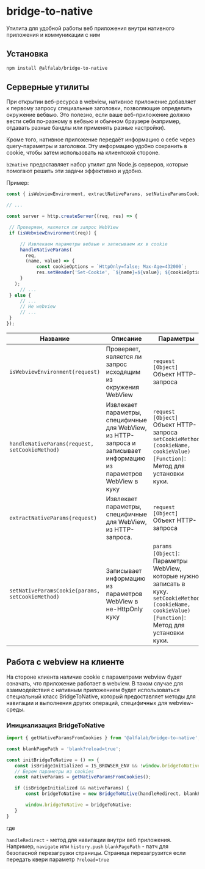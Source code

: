 # bridge-to-native

Утилита для удобной работы веб приложения внутри нативного приложения и коммуникации с ним

## Установка

```bash
npm install @alfalab/bridge-to-native
```

## Серверные утилиты

При открытии веб-ресурса в webview, нативное приложение добавляет к первому запросу специальные заголовки, позволяющие определить окружение вебвью. Это полезно, если ваше веб-приложение должно вести себя по-разному в вебвью и обычном браузере (например, отдавать разные бандлы или применять разные настройки).

Кроме того, нативное приложение передаёт информацию о себе через query-параметры и заголовки. Эту информацию удобно сохранить в cookie, чтобы затем использовать на клиентской стороне.

`b2native` предоставляет набор утилит для Node.js серверов, которые помогают решить эти задачи эффективно и удобно.


Пример:

 ```js
const { isWebviewEnvironment, extractNativeParams, setNativeParamsCookie } = require('@alfalab/bridge-to-native');

// ...

const server = http.createServer((req, res) => {

  // Проверяем, является ли запрос WebView
  if (isWebviewEnvironment(req)) {

      // Извлекаем параметры вебвью и записываем их в cookie
      handleNativeParams(
        req,
        (name, value) => {
            const cookieOptions = `HttpOnly=false; Max-Age=432000`;
            res.setHeader('Set-Cookie', `${name}=${value}; ${cookieOptions}; Path=/`);
      }
    );
      // ...
  } else {
      // ...
      // Не webview
      // ...
  }
});
```


| Название | Описание                                                                                                                      | Параметры  | Результат                                                                                                                     |
|----------|-------------------------------------------------------------------------------------------------------------------------------|---------------------------------------------------------------------------------------------------------------------------------------------------------|-------------------------------------------------------------------------------------------------------------------------------|
| `isWebviewEnvironment(request)` | Проверяет, является ли запрос исходящим из окружения WebView                                                                  | `request [Object]` Объект HTTP-запроса                                                                                                                  | `true` или `false`                                                                                                            |
| `handleNativeParams(request, setCookieMethod)` | Извлекает параметры, специфичные для WebView, из HTTP-запроса и записывает информацию из параметров WebView в куку | `request [Object]` Объект HTTP-запроса       `setCookieMethod (cookieName, cookieValue) [Function]`: Метод для установки куки. | Объект с извлеченными параметрами WebView (`theme`,  `appVersion`, `iosAppId`, `title`,`originalWebviewParams`, `nextPageId`) |
| `extractNativeParams(request)`                  | Извлекает параметры, специфичные для WebView, из HTTP-запроса.                                                                | `request [Object]` Объект HTTP-запроса                                                                                                                  | Объект с извлеченными параметрами WebView (`theme`,  `appVersion`, `iosAppId`, `title`,`originalWebviewParams`, `nextPageId`) |
| `setNativeParamsCookie(params, setCookieMethod)` | Записывает информацию из параметров WebView в не-HttpOnly куку                                                                | `params [Object]`: Параметры WebView, которые нужно записать в куку.  `setCookieMethod (cookieName, cookieValue) [Function]`: Метод для установки куки. | `void`                                                                                                                        |


## Работа с webview  на клиенте

На стороне клиента наличие cookie с параметрами webview будет означать, что приложение работает в webview. В таком случае для взаимодействия с нативным приложением будет использоваться специальный класс BridgeToNative, который предоставляет методы для навигации и выполнения других операций, специфичных для webview-среды.

### Инициализация BridgeToNative

 ```js
import { getNativeParamsFromCookies } from '@alfalab/bridge-to-native';

const blankPagePath = 'blank?reload=true';

const initBridgeToNative = () => {
    const isBridgeInitialized = IS_BROWSER_ENV && !window.bridgeToNative;
    // Берем параметры из cookies
    const nativeParams = getNativeParamsFromCookies();

    if (isBridgeInitialized && nativeParams) {
        const bridgeToNative = new BridgeToNative(handleRedirect, blankPagePath, nativeParams);

        window.bridgeToNative = bridgeToNative;
    }
}

```
 где

`handleRedirect` - метод для навигации внутри веб приложения. Например, `navigate` или `history.push`
`blankPagePath` -  патч для безопасной перезагрузки страницы. Страница перезагрузится если передать квери параметр `?reload=true`

